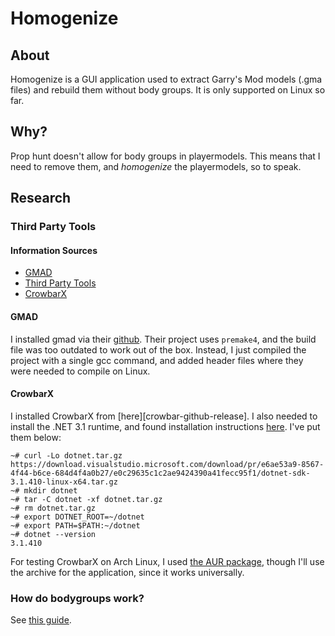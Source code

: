 # Homogenize

## About

Homogenize is a GUI application used to extract Garry's Mod models (.gma files) and rebuild them without body groups.
It is only supported on Linux so far.

## Why?

Prop hunt doesn't allow for body groups in playermodels. This means that I need to remove them, and *homogenize* the playermodels, so to speak.

## Research

### Third Party Tools

#### Information Sources

- [GMAD][gmad-github]
- [Third Party Tools][third-party-tools-models]
- [CrowbarX][crowbarx-github]

#### GMAD

I installed gmad via their [github][gmad-github]. Their project uses `premake4`, and the build file was too outdated to work out of the box.
Instead, I just compiled the project with a single gcc command, and added header files where they were needed to compile on Linux.

#### CrowbarX

I installed CrowbarX from [here][crowbar-github-release].
I also needed to install the .NET 3.1 runtime, and found installation instructions [here][dotnet-3.1-install-instructions].
I've put them below:
```
~# curl -Lo dotnet.tar.gz https://download.visualstudio.microsoft.com/download/pr/e6ae53a9-8567-4f44-b6ce-684d4f4a0b27/e0c29635c1c2ae9424390a41fecc95f1/dotnet-sdk-3.1.410-linux-x64.tar.gz
~# mkdir dotnet
~# tar -C dotnet -xf dotnet.tar.gz
~# rm dotnet.tar.gz
~# export DOTNET_ROOT=~/dotnet
~# export PATH=$PATH:~/dotnet
~# dotnet --version
3.1.410
```

For testing CrowbarX on Arch Linux, I used [the AUR package][dotnet-3.1-aur], though I'll use the archive for the application, since it works universally.

### How do bodygroups work?

See [this guide][bodygroups-guide].

[gmad-github]: https://github.com/Facepunch/gmad
[third-party-tools-models]: https://developer.valvesoftware.com/wiki/Third_Party_Tools#Models
[crowbarx-github]: https://github.com/nonunknown/crowbarx
[crowbarx-github-release]: https://github.com/nonunknown/crowbarx/releases/tag/0.3
[crowbar-steam-group]: https://steamcommunity.com/groups/CrowbarTool
[dotnet-3.1-install-instructions]: https://github.com/dotnet/core/blob/main/release-notes/3.1/install-linux.md#installing-from-a-binary-archive
[dotnet-3.1-aur]: https://aur.archlinux.org/packages/dotnet-sdk-3.1-bin
[bodygroups-guide]: https://steamcommunity.com/sharedfiles/filedetails/?id=667587915
